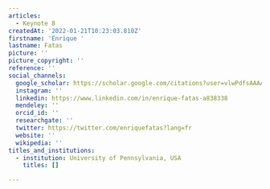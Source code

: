 ```yaml
---
articles:
  - Keynote 8
createdAt: '2022-01-21T10:23:03.810Z'
firstname: 'Enrique '
lastname: Fatas
picture: ''
picture_copyright: ''
reference: ''
social_channels:
  google_scholar: https://scholar.google.com/citations?user=vlwPdfsAAAAJ&hl=en
  instagram: ''
  linkedin: https://www.linkedin.com/in/enrique-fatas-a838338
  mendeley: ''
  orcid_id: ''
  researchgate: ''
  twitter: https://twitter.com/enriquefatas?lang=fr
  website: ''
  wikipedia: ''
titles_and_institutions:
  - institution: University of Pennsylvania, USA
    titles: []

---
```

